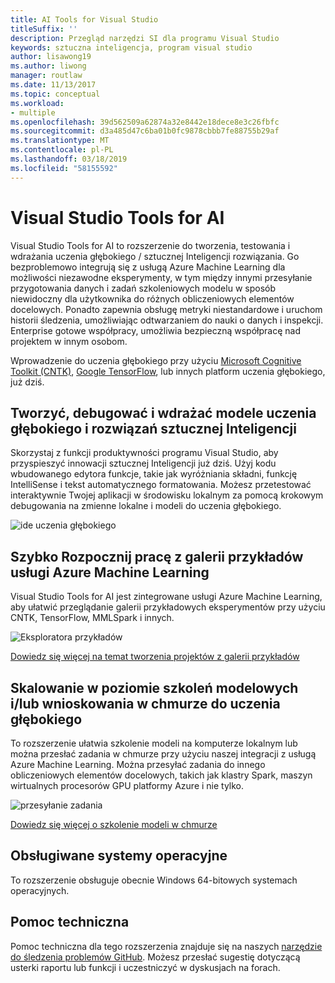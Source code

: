 ```yaml
---
title: AI Tools for Visual Studio
titleSuffix: ''
description: Przegląd narzędzi SI dla programu Visual Studio
keywords: sztuczna inteligencja, program visual studio
author: lisawong19
ms.author: liwong
manager: routlaw
ms.date: 11/13/2017
ms.topic: conceptual
ms.workload:
- multiple
ms.openlocfilehash: 39d562509a62874a32e8442e18dece8e3c26fbfc
ms.sourcegitcommit: d3a485d47c6ba01b0fc9878cbbb7fe88755b29af
ms.translationtype: MT
ms.contentlocale: pl-PL
ms.lasthandoff: 03/18/2019
ms.locfileid: "58155592"
---
```

# <a name="visual-studio-tools-for-ai"></a>Visual Studio Tools for AI

Visual Studio Tools for AI to rozszerzenie do tworzenia, testowania i wdrażania uczenia głębokiego / sztucznej Inteligencji rozwiązania. Go bezproblemowo integrują się z usługą Azure Machine Learning dla możliwości niezawodne eksperymenty, w tym między innymi przesyłanie przygotowania danych i zadań szkoleniowych modelu w sposób niewidoczny dla użytkownika do różnych obliczeniowych elementów docelowych. Ponadto zapewnia obsługę metryki niestandardowe i uruchom historii śledzenia, umożliwiając odtwarzaniem do nauki o danych i inspekcji. Enterprise gotowe współpracy, umożliwia bezpieczną współpracę nad projektem w innym osobom.

Wprowadzenie do uczenia głębokiego przy użyciu [Microsoft Cognitive Toolkit (CNTK)](http://www.microsoft.com/en-us/cognitive-toolkit), [Google TensorFlow](https://www.tensorflow.org), lub innych platform uczenia głębokiego, już dziś.

## <a name="develop-debug-and-deploy-deep-learning-models-and-ai-solutions"></a>Tworzyć, debugować i wdrażać modele uczenia głębokiego i rozwiązań sztucznej Inteligencji
Skorzystaj z funkcji produktywności programu Visual Studio, aby przyspieszyć innowacji sztucznej Inteligencji już dziś. Użyj kodu wbudowanego edytora funkcje, takie jak wyróżniania składni, funkcję IntelliSense i tekst automatycznego formatowania. Możesz przetestować interaktywnie Twojej aplikacji w środowisku lokalnym za pomocą krokowym debugowania na zmienne lokalne i modeli do uczenia głębokiego.

![ide uczenia głębokiego](media/about/ide.png)

## <a name="get-started-quickly-with-the-azure-machine-learning-sample-gallery"></a>Szybko Rozpocznij pracę z galerii przykładów usługi Azure Machine Learning
Visual Studio Tools for AI jest zintegrowane usługi Azure Machine Learning, aby ułatwić przeglądanie galerii przykładowych eksperymentów przy użyciu CNTK, TensorFlow, MMLSpark i innych.

![Eksploratora przykładów](media/about/gallery.png)

[Dowiedz się więcej na temat tworzenia projektów z galerii przykładów](create-project-gallery.md)

## <a name="scale-out-deep-learning-model-training-andor-inferencing-to-the-cloud"></a>Skalowanie w poziomie szkoleń modelowych i/lub wnioskowania w chmurze do uczenia głębokiego
To rozszerzenie ułatwia szkolenie modeli na komputerze lokalnym lub można przesłać zadania w chmurze przy użyciu naszej integracji z usługą Azure Machine Learning. Można przesyłać zadania do innego obliczeniowych elementów docelowych, takich jak klastry Spark, maszyn wirtualnych procesorów GPU platformy Azure i nie tylko.

![przesyłanie zadania](media/about/submitjobs.png)

[Dowiedz się więcej o szkolenie modeli w chmurze](tensorflow-vm.md)

## <a name="supported-operating-systems"></a>Obsługiwane systemy operacyjne
To rozszerzenie obsługuje obecnie Windows 64-bitowych systemach operacyjnych.

## <a name="support"></a>Pomoc techniczna
Pomoc techniczna dla tego rozszerzenia znajduje się na naszych [narzędzie do śledzenia problemów GitHub](http://github.com/Microsoft/vs-tools-for-ai/issues). Możesz przesłać sugestię dotyczącą usterki raportu lub funkcji i uczestniczyć w dyskusjach na forach.
